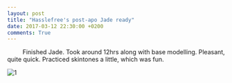 ```yaml
---
layout: post
title: "Hasslefree's post-apo Jade ready"
date: 2017-03-12 22:30:00 +0200
comments: True
---
```



&nbsp;&nbsp;&nbsp;&nbsp;&nbsp;&nbsp;&nbsp;&nbsp;
Finished Jade. Took around 12hrs along with base modelling. Pleasant, quite quick. Practiced skintones a little, which was fun. 

![1](http://drive.google.com/uc?export=view&id=0B8W6Bk6dW7caQ2NyY0RteTZlVEk)



